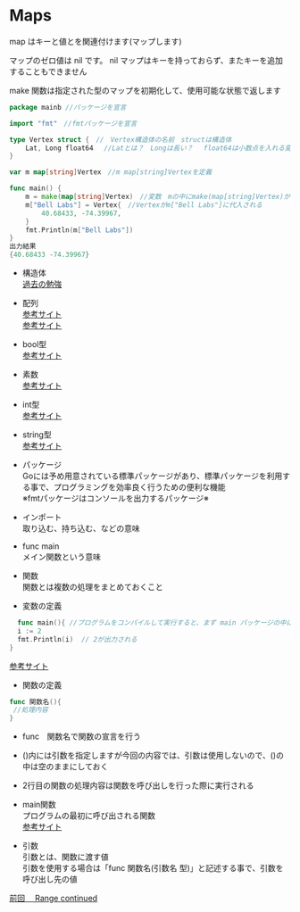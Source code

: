 # Maps

map はキーと値とを関連付けます(マップします)<br>

マップのゼロ値は nil です。 nil マップはキーを持っておらず、またキーを追加することもできません<br>

make 関数は指定された型のマップを初期化して、使用可能な状態で返します<br>

```go
package mainb //パッケージを宣言

import "fmt"　//fmtパッケージを宣言　

type Vertex struct {　//　Vertex構造体の名前　structは構造体
	Lat, Long float64　 //Latとは？　Longは長い？　 float64は小数点を入れる変数
}

var m map[string]Vertex　//m map[string]Vertexを定義

func main() {　
	m = make(map[string]Vertex)　//変数　mの中にmake(map[string]Vertex)が代入　
	m["Bell Labs"] = Vertex{　//Vertexがm["Bell Labs"]に代入される
		40.68433, -74.39967,
	}
	fmt.Println(m["Bell Labs"])　
}
出力結果
{40.68433 -74.39967}

```

- 構造体<br>
<a href="https://github.com/morimotoyuuki111/Go3/blob/main/Structs.md">過去の勉強</a><br>

- 配列<br>
<a href="https://web-camp.io/magazine/archives/62260">参考サイト</a><br>
<a href="https://wa3.i-3-i.info/word11924.html">参考サイト</a><br>

- bool型<br>
<a href="https://golang.keicode.com/basics/go-data-types.php#3">参考サイト</a><br>

- 素数<br>
<a href="https://ja.wikipedia.org/wiki/%E7%B4%A0%E6%95%B0">参考サイト</a><br>

- int型<br>
<a href="https://wa3.i-3-i.info/word14966.html">参考サイト</a><br>

- string型<br>
<a href="https://wa3.i-3-i.info/word14965.html">参考サイト</a><br>

- パッケージ<br>
 Goには予め用意されている標準パッケージがあり、標準パッケージを利用する事で、プログラミングを効率良く行うための便利な機能<br>
 ※fmtパッケージはコンソールを出力するパッケージ※<br>
  
- インポート　<br>
取り込む、持ち込む、などの意味<br>

- func main<br>
 メイン関数という意味<br>
    
- 関数<br>
関数とは複数の処理をまとめておくこと<br>

- 変数の定義<br>
```go
  func main(){ //プログラムをコンパイルして実行すると、まず main パッケージの中にある main()関数が実行される
  i := 2
  fmt.Println(i)  // 2が出力される
}
```
<a href="https://y-hiroyuki.xyz/go/variable/what-is-variable">参考サイト</a>

- 関数の定義
```go
func 関数名(){
 //処理内容
}
```

- func　関数名で関数の宣言を行う<br>
- ()内には引数を指定しますが今回の内容では、引数は使用しないので、()の中は空のままにしておく<br>
- 2行目の関数の処理内容は関数を呼び出しを行った際に実行される<br>

- main関数<br>
プログラムの最初に呼び出される関数<br>
<a href="https://zenn.dev/kubo_programmer/articles/990891ff3a43c5">参考サイト</a>

- 引数<br>
引数とは、関数に渡す値<br>
引数を使用する場合は「func 関数名(引数名 型)」と記述する事で、引数を呼び出し先の値<br>

<a href="https://github.com/morimotoyuuki111/Go3/blob/main/Range%20continued.md">前回　 Range continued</a>


